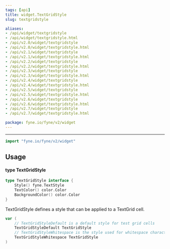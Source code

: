 ```yaml
---
tags: [api]
title: widget.TextGridStyle
slug: textgridstyle

aliases:
- /api/widget/textgridstyle
- /api/widget/textgridstyle.html
- /api/v2.0/widget/textgridstyle
- /api/v2.0/widget/textgridstyle.html
- /api/v2.1/widget/textgridstyle
- /api/v2.1/widget/textgridstyle.html
- /api/v2.2/widget/textgridstyle
- /api/v2.2/widget/textgridstyle.html
- /api/v2.3/widget/textgridstyle
- /api/v2.3/widget/textgridstyle.html
- /api/v2.4/widget/textgridstyle
- /api/v2.4/widget/textgridstyle.html
- /api/v2.5/widget/textgridstyle
- /api/v2.5/widget/textgridstyle.html
- /api/v2.6/widget/textgridstyle
- /api/v2.6/widget/textgridstyle.html
- /api/v2.7/widget/textgridstyle
- /api/v2.7/widget/textgridstyle.html

package: fyne.io/fyne/v2/widget
---
```



---
```go
import "fyne.io/fyne/v2/widget"
```

## Usage

#### type TextGridStyle

```go
type TextGridStyle interface {
	Style() fyne.TextStyle
	TextColor() color.Color
	BackgroundColor() color.Color
}
```

TextGridStyle defines a style that can be applied to a TextGrid cell.

```go
var (
	// TextGridStyleDefault is a default style for test grid cells
	TextGridStyleDefault TextGridStyle
	// TextGridStyleWhitespace is the style used for whitespace characters, if enabled
	TextGridStyleWhitespace TextGridStyle
)
```
